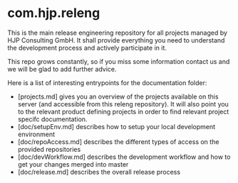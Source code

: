 com.hjp.releng
===
This is the main release engineering repository for all projects managed by HJP Consulting GmbH. It shall provide everything you need to understand the development process and actively participate in it.

This repo grows constantly, so if you miss some information contact us and we will be glad to add further advice.

Here is a list of interesting entrypoints for the documentation folder:
* [projects.md] gives you an overview of the projects available on this server (and accessible from this releng repository). It will also point you to the relevant product defining projects in order to find relevant project specifc documentation.
* [doc/setupEnv.md] describes how to setup your local development environment
* [doc/repoAccess.md] describes the different types of access on the provided repositories
* [doc/devWorkflow.md] describes the development workflow and how to get your changes merged into master
* [doc/release.md] describes the overall release process

